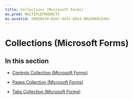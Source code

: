 ```yaml
---
title: Collections (Microsoft Forms)
ms.prod: MULTIPLEPRODUCTS
ms.assetid: 59020e7d-02e7-4dfe-b8a1-90a566012d4c
---
```



# Collections (Microsoft Forms)

## In this section


- [Controls Collection (Microsoft Forms)](controls-collection-microsoft-forms.md)
    
- [Pages Collection (Microsoft Forms)](pages-collection-microsoft-forms.md)
    
- [Tabs Collection (Microsoft Forms)](tabs-collection-microsoft-forms.md)
    

